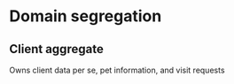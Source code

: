 # Domain segregation

## Client aggregate

Owns client data per se, pet information, and visit requests